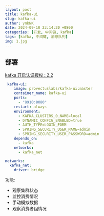 ```yaml
---
layout: post
title: kafka-ui
slug: kafka-ui
author: ymkNK
date: 2024-09-10 23:14:20 +0800
categories: [开发, 中间键, kafka]
tags: [kafka, 中间键, 消息队列]
img: 1.jpg
---
```




## 部署

[kafka 开启认证授权 : 2.2](https://blog.csdn.net/qq_38263083/article/details/133313443)

```yaml
 kafka-ui:
    image: provectuslabs/kafka-ui:master
    container_name: kafka-ui
    ports:
      - "8910:8080"
    restart: always
    environment:
      - KAFKA_CLUSTERS_0_NAME=local
      - DYNAMIC_CONFIG_ENABLED=true
      - AUTH_TYPE=LOGIN_FORM
      - SPRING_SECURITY_USER_NAME=admin
      - SPRING_SECURITY_USER_PASSWORD=admin
    depends_on:
      - kafka
    networks:
      - kafka_net

networks:
  kafka_net:
    driver: bridge	
```

功能: 
- 观察集群状态
- 监控消费情况
- 手动模拟数据
- 观察消费者组情况

